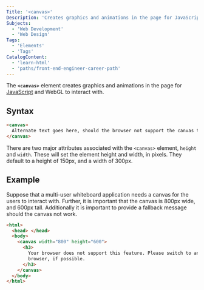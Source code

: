 ```yaml
---
Title: '<canvas>'
Description: 'Creates graphics and animations in the page for JavaScript and WebGL to interact with'
Subjects:
  - 'Web Development'
  - 'Web Design'
Tags:
  - 'Elements'
  - 'Tags'
CatalogContent:
  - 'learn-html'
  - 'paths/front-end-engineer-career-path'
---
```


The **`<canvas>`** element creates graphics and animations in the page for [JavaScript](https://www.codecademy.com/resources/docs/javascript) and WebGL to interact with.

## Syntax

```html
<canvas>
  Alternate text goes here, should the browser not support the canvas tag.
</canvas>
```

There are two major attributes associated with the `<canvas>` element, `height` and `width`. These will set the element height and width, in pixels. They default to a height of 150px, and a width of 300px.

## Example

Suppose that a multi-user whiteboard application needs a canvas for the users to interact with. Further, it is important that the canvas is 800px wide, and 600px tall. Additionally it is important to provide a fallback message should the canvas not work.

```html
<html>
  <head> </head>
  <body>
    <canvas width="800" height="600">
      <h3>
        Your browser does not support this feature. Please switch to another
        browser, if possible.
      </h3>
    </canvas>
  </body>
</html>
```
